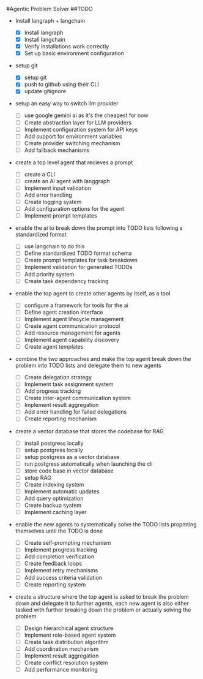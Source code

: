 #Agentic Problem Solver
##TODO

- Install langraph + langchain

  - [x] Install langraph
  - [x] Install langchain
  - [x] Verify installations work correctly
  - [x] Set up basic environment configuration

- setup git

  - [x] setup git
  - [x] push to github using their CLI
  - [x] update gitignore

- setup an easy way to switch llm provider

  - [ ] use google gemini ai as it's the cheapest for now
  - [ ] Create abstraction layer for LLM providers
  - [ ] Implement configuration system for API keys
  - [ ] Add support for environment variables
  - [ ] Create provider switching mechanism
  - [ ] Add fallback mechanisms

- create a top level agent that recieves a prompt

  - [ ] create a CLI
  - [ ] create an AI agent with langgraph
  - [ ] Implement input validation
  - [ ] Add error handling
  - [ ] Create logging system
  - [ ] Add configuration options for the agent
  - [ ] Implement prompt templates

- enable the ai to break down the prompt into TODO lists following a standardized format

  - [ ] use langchain to do this
  - [ ] Define standardized TODO format schema
  - [ ] Create prompt templates for task breakdown
  - [ ] Implement validation for generated TODOs
  - [ ] Add priority system
  - [ ] Create task dependency tracking

- enable the top agent to create other agents by itself, as a tool

  - [ ] configure a framework for tools for the ai
  - [ ] Define agent creation interface
  - [ ] Implement agent lifecycle management
  - [ ] Create agent communication protocol
  - [ ] Add resource management for agents
  - [ ] Implement agent capability discovery
  - [ ] Create agent templates

- combine the two approaches and make the top agent break down the problem into TODO lists and delegate them to new agents

  - [ ] Create delegation strategy
  - [ ] Implement task assignment system
  - [ ] Add progress tracking
  - [ ] Create inter-agent communication system
  - [ ] Implement result aggregation
  - [ ] Add error handling for failed delegations
  - [ ] Create reporting mechanism

- create a vector database that stores the codebase for RAG

  - [ ] install postgress locally
  - [ ] setup postgress locally
  - [ ] setup postgress as a vector database
  - [ ] run postgress automatically when launching the cli
  - [ ] store code base in vector database
  - [ ] setup RAG
  - [ ] Create indexing system
  - [ ] Implement automatic updates
  - [ ] Add query optimization
  - [ ] Create backup system
  - [ ] Implement caching layer

- enable the new agents to systematically solve the TODO lists propmting themselves until the TODO is done

  - [ ] Create self-prompting mechanism
  - [ ] Implement progress tracking
  - [ ] Add completion verification
  - [ ] Create feedback loops
  - [ ] Implement retry mechanisms
  - [ ] Add success criteria validation
  - [ ] Create reporting system

- create a structure where the top agent is asked to break the problem down and delegate it to further agents, each new agent is also either tasked with further breaking down the problem or actually solving the problem
  - [ ] Design hierarchical agent structure
  - [ ] Implement role-based agent system
  - [ ] Create task distribution algorithm
  - [ ] Add coordination mechanism
  - [ ] Implement result aggregation
  - [ ] Create conflict resolution system
  - [ ] Add performance monitoring
